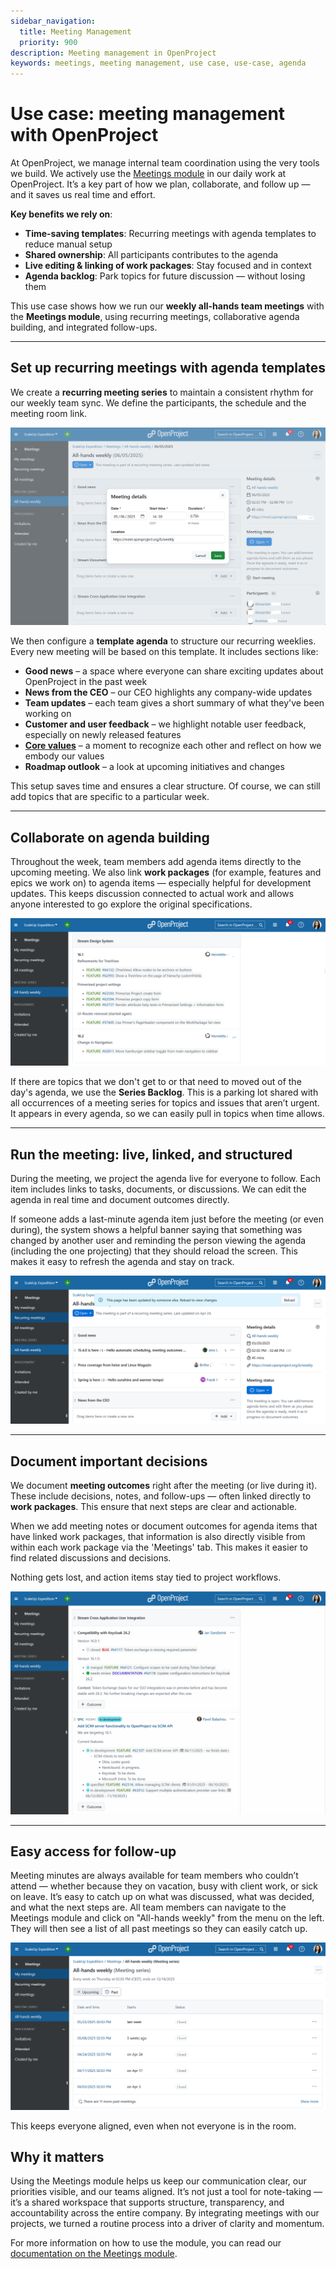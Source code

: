 ```yaml
---
sidebar_navigation:
  title: Meeting Management
  priority: 900
description: Meeting management in OpenProject
keywords: meetings, meeting management, use case, use-case, agenda
---
```


# Use case: meeting management with OpenProject

At OpenProject, we manage internal team coordination using the very tools we build. We actively use the [Meetings module](https://www.openproject.org/collaboration-software-features/meeting-management/) in our daily work at OpenProject. It’s a key part of how we plan, collaborate, and follow up — and it saves us real time and effort.

**Key benefits we rely on**:

- **Time-saving templates**: Recurring meetings with agenda templates to reduce manual setup
- **Shared ownership**: All participants contributes to the agenda
- **Live editing & linking of work packages**: Stay focused and in context
- **Agenda backlog**: Park topics for future discussion — without losing them

This use case shows how we run our **weekly all-hands team meetings** with the **Meetings module**, using recurring meetings, collaborative agenda building, and integrated follow-ups.

------

## Set up recurring meetings with agenda templates

We create a **recurring meeting series** to maintain a consistent rhythm for our weekly team sync. We define the participants, the schedule and the meeting room link.

![Set up meeting details for recurring meetings in OpenProject](openproject_use_cases_weekly_meetings_setup.png)

We then configure a **template agenda** to structure our recurring weeklies. Every new meeting will be based on this template. It includes sections like:

- **Good news** – a space where everyone can share exciting updates about OpenProject in the past week
- **News from the CEO** – our CEO highlights any company-wide updates
- **Team updates** – each team gives a short summary of what they've been working on
- **Customer and user feedback** – we highlight notable user feedback, especially on newly released features
- **[Core values](https://www.openproject.org/blog/core-values-openproject/)** – a moment to recognize each other and reflect on how we embody our values
- **Roadmap outlook** – a look at upcoming initiatives and changes

This setup saves time and ensures a clear structure. Of course, we can still add topics that are specific to a particular week.

------

## Collaborate on agenda building

Throughout the week, team members add agenda items directly to the upcoming meeting. We also link **work packages** (for example, features and epics we work on) to agenda items — especially helpful for development updates. This keeps discussion connected to actual work and allows anyone interested to go explore the original specifications.

![Example of a team update during a weekly meeting in OpenProject](openproject_use_cases_weekly_meetings_team_update_example.png)

If there are topics that we don't get to or that need to moved out of the day's agenda, we use the **Series Backlog**. This is a parking lot shared with all occurrences of a meeting series for topics and issues that aren’t urgent. It appears in every agenda, so we can easily pull in topics when time allows.

------

## Run the meeting: live, linked, and structured

During the meeting, we project the agenda live for everyone to follow. Each item includes links to tasks, documents, or discussions. We can edit the agenda in real time and document outcomes directly.

If someone adds a last-minute agenda item just before the meeting (or even during), the system shows a helpful banner saying that something was changed by another user and reminding the person viewing the agenda (including the one projecting) that they should reload the screen. This makes it easy to refresh the agenda and stay on track.

![A banner informing that a meeting has been updated by someone else](openproject_use_cases_weekly_meetings_update_banner.png)

------

## Document important decisions

We document **meeting outcomes** right after the meeting (or live during it). These include decisions, notes, and follow-ups — often linked directly to **work packages**. This ensure that next steps are clear and actionable. 

When we add meeting notes or document outcomes for agenda items that have linked work packages, that information is also directly visible from within each work package via the 'Meetings' tab. This makes it easier to find related discussions and decisions.

Nothing gets lost, and action items stay tied to project workflows.

![Adding a meeting outcome to a weekly meeting in OpenProject](openproject_use_cases_weekly_meetings_add_outcome.gif)

------

## Easy access for follow-up

Meeting minutes are always available for team members who couldn’t attend — whether because they on vacation, busy with client work, or sick on leave. It’s easy to catch up on what was discussed, what was decided, and what the next steps are. All team members can navigate to the Meetings module and click on  "All-hands weekly" from the menu on the left. They will then see a list of all past meetings so they can easily catch up.

![A list of past meetings of a specific meeting series in OpenProject](openproject_use_cases_weekly_meetings_past_meetings_list.png)

This keeps everyone aligned, even when not everyone is in the room.

## Why it matters

Using the Meetings module helps us keep our communication clear, our priorities visible, and our teams aligned. It’s not just a tool for note-taking — it’s a shared workspace that supports structure, transparency, and accountability across the entire company. By integrating meetings with our projects, we turned a routine process into a driver of clarity and momentum.

For more information on how to use the module, you can read our [documentation on the Meetings module](../../user-guide/meetings).
